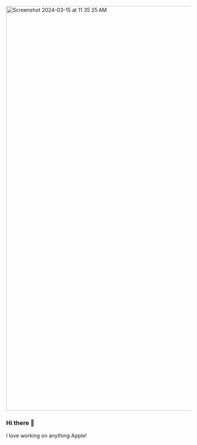 <img width="1100" alt="Screenshot 2024-03-15 at 11 35 25 AM" src="https://github.com/carsongro/carsongro/assets/94569763/4af654c8-db4e-4828-9ed0-1dfa2220a3a2">

### Hi there 👋

I love working on anything Apple!
